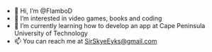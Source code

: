 - 👋 Hi, I’m @FlamboD
- 👀 I’m interested in video games, books and coding
- 🌱 I’m currently learning how to develop an app at Cape Peninsula University of Technology
- 📫 You can reach me at SirSkyeEyks@gmail.com

<!---
FlamboD/FlamboD is a ✨ special ✨ repository because its `README.md` (this file) appears on your GitHub profile.
You can click the Preview link to take a look at your changes.
--->
